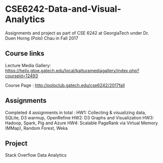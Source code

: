 # CSE6242-Data-and-Visual-Analytics
Assignments and project as part of CSE 6242 at GeorgiaTech under Dr. Duen Horng (Polo) Chau in Fall 2017


## Course links

Lecture Media Gallery: https://helix.gtpe.gatech.edu/local/kalturamediagallery/index.php?courseid=12493

Course Page : http://poloclub.gatech.edu/cse6242/2017fall

## Assignments

Completed 4 assignments in total :
HW1: Collecting & visualizing data, SQLite, D3 warmup, OpenRefine
HW2: D3 Graphs and Visualization
HW3: Hadoop, Spark, Pig and Azure
HW4: Scalable PageRank via Virtual Memory (MMap), Random Forest, Weka


## Project

Stack Overflow Data Analytics
